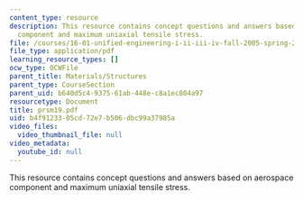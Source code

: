 ```yaml
---
content_type: resource
description: This resource contains concept questions and answers based on aerospace
  component and maximum uniaxial tensile stress.
file: /courses/16-01-unified-engineering-i-ii-iii-iv-fall-2005-spring-2006/b4f9123305cd72e7b506dbc99a37985a_prsm19.pdf
file_type: application/pdf
learning_resource_types: []
ocw_type: OCWFile
parent_title: Materials/Structures
parent_type: CourseSection
parent_uid: b640d5c4-9375-61ab-448e-c8a1ec804a97
resourcetype: Document
title: prsm19.pdf
uid: b4f91233-05cd-72e7-b506-dbc99a37985a
video_files:
  video_thumbnail_file: null
video_metadata:
  youtube_id: null
---
```

This resource contains concept questions and answers based on aerospace component and maximum uniaxial tensile stress.

